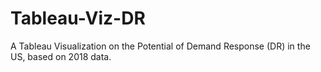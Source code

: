 # Tableau-Viz-DR
A Tableau Visualization on the Potential of Demand Response (DR) in the US, based on 2018 data. 
